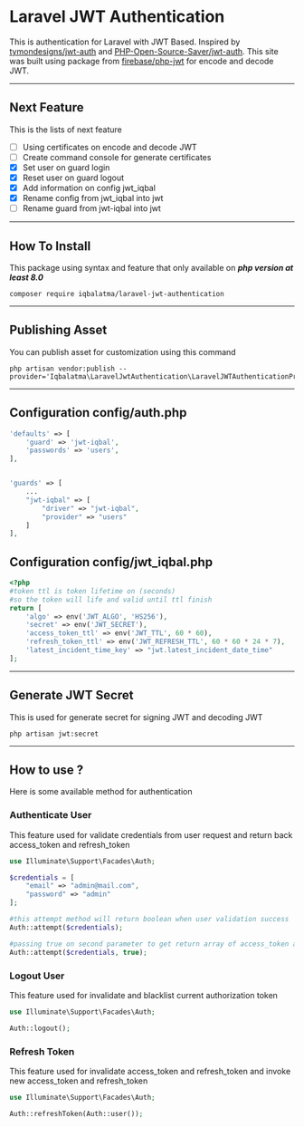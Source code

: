 # Laravel JWT Authentication

This is authentication for Laravel with JWT Based. Inspired by [tymondesigns/jwt-auth](https://github.com/tymondesigns/jwt-auth#documentation) and [PHP-Open-Source-Saver/jwt-auth](https://github.com/PHP-Open-Source-Saver/jwt-auth).
This site was built using package from [firebase/php-jwt](https://github.com/firebase/php-jwt) for encode and decode JWT.

***

## Next Feature
This is the lists of next feature
- [ ] Using certificates on encode and decode JWT
- [ ] Create command console for generate certificates
- [x] Set user on guard login
- [x] Reset user on guard logout
- [x] Add information on config jwt_iqbal
- [x] Rename config from jwt_iqbal into jwt
- [ ] Rename guard from jwt-iqbal into jwt
***

## How To Install
This package using syntax and feature that only available on ***php version at least 8.0***

```shell
composer require iqbalatma/laravel-jwt-authentication
```

***

## Publishing Asset
You can publish asset for customization using this command

```shell
php artisan vendor:publish --provider='Iqbalatma\LaravelJwtAuthentication\LaravelJWTAuthenticationProvider'
```

***

## Configuration config/auth.php

```php
'defaults' => [
    'guard' => 'jwt-iqbal',
    'passwords' => 'users',
],


'guards' => [
    ...
    "jwt-iqbal" => [
        "driver" => "jwt-iqbal",
        "provider" => "users"
    ]
],
```

## Configuration config/jwt_iqbal.php
```php
<?php
#token ttl is token lifetime on (seconds)
#so the token will life and valid until ttl finish
return [
    'algo' => env('JWT_ALGO', 'HS256'),
    'secret' => env('JWT_SECRET'),
    'access_token_ttl' => env('JWT_TTL', 60 * 60),
    'refresh_token_ttl' => env('JWT_REFRESH_TTL', 60 * 60 * 24 * 7),
    'latest_incident_time_key' => "jwt.latest_incident_date_time"
];
```

***

## Generate JWT Secret
This is used for generate secret for signing JWT and decoding JWT
```shell
php artisan jwt:secret
```

***

## How to use ?
Here is some available method for authentication

### Authenticate User
This feature used for validate credentials from user request and return back access_token and refresh_token
```php
use Illuminate\Support\Facades\Auth;

$credentials = [
    "email" => "admin@mail.com",
    "password" => "admin"
];

#this attempt method will return boolean when user validation success
Auth::attempt($credentials);

#passing true on second parameter to get return array of access_token and refresh_token
Auth::attempt($credentials, true);
```

### Logout User
This feature used for invalidate and blacklist current authorization token
```php
use Illuminate\Support\Facades\Auth;

Auth::logout();
```

### Refresh Token
This feature used for invalidate access_token and refresh_token and invoke new access_token and refresh_token
```php
use Illuminate\Support\Facades\Auth;

Auth::refreshToken(Auth::user());
```



